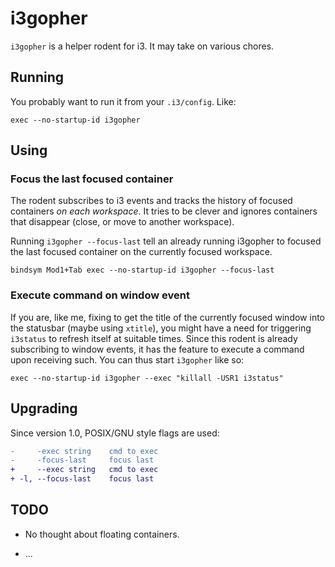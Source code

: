 # i3gopher

`i3gopher` is a helper rodent for i3. It may take on various chores.

## Running

You probably want to run it from your `.i3/config`. Like:

    exec --no-startup-id i3gopher

## Using

### Focus the last focused container

The rodent subscribes to i3 events and tracks the history of focused containers
*on* *each* *workspace*. It tries to be clever and ignores containers that
disappear (close, or move to another workspace).

Running `i3gopher --focus-last` tell an already running i3gopher to focused the
last focused container on the currently focused workspace.

    bindsym Mod1+Tab exec --no-startup-id i3gopher --focus-last

### Execute command on window event

If you are, like me, fixing to get the title of the currently focused window
into the statusbar (maybe using `xtitle`), you might have a need for triggering
`i3status` to refresh itself at suitable times. Since this rodent is already
subscribing to window events, it has the feature to execute a command upon
receiving such. You can thus start `i3gopher` like so:

    exec --no-startup-id i3gopher --exec "killall -USR1 i3status"

## Upgrading

Since version 1.0, POSIX/GNU style flags are used:

```diff
-     -exec string    cmd to exec
-     -focus-last     focus last
+     --exec string   cmd to exec
+ -l, --focus-last    focus last
```

## TODO

- No thought about floating containers.

- ...

